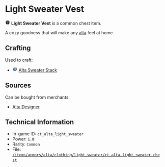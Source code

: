 # Light Sweater Vest

<img src="https://raw.githubusercontent.com/Ceterai/Enternia/main/items/armors/alta/clothing/light_sweater/icon.png" alt="Light Sweater Vest icon" loading="lazy" height=16px width="auto" /> **Light Sweater Vest** is a common chest item.

A cozy goodness that will make any [alta](https://ceterai.github.io/MyEnternia/Wiki/Tags/Alta) feel at home.

## Crafting

Used to craft:

- <img src="https://raw.githubusercontent.com/Ceterai/Enternia/main/objects/alta/basic/sweater_stack/icon.png" alt="Alta Sweater Stack icon" loading="lazy" height=16px width="auto" /> [Alta Sweater Stack](https://ceterai.github.io/MyEnternia/Wiki/AltaSweaterStack)

## Sources

Can be bought from merchants:

- [Alta Designer](https://ceterai.github.io/MyEnternia/Wiki/AltaDesigner)

## Technical Information

- In-game ID: `ct_alta_light_sweater`
- Power: `1.0`
- Rarity: `Common`
- File: [`/items/armors/alta/clothing/light_sweater/ct_alta_light_sweater.chest`](https://github.com/Ceterai/Enternia/blob/main/items/armors/alta/clothing/light_sweater/ct_alta_light_sweater.chest)
